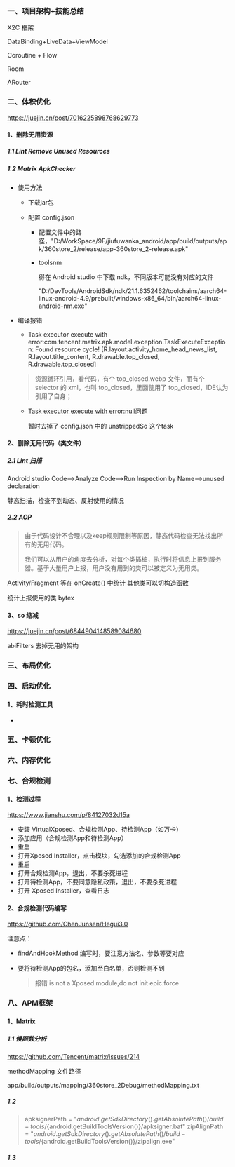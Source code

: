### 一、项目架构+技能总结

X2C 框架

DataBinding+LiveData+ViewModel

Coroutine + Flow

Room

ARouter

### 二、体积优化

https://juejin.cn/post/7016225898768629773

#### 1、删除无用资源

##### 1.1 Lint Remove Unused Resources



##### 1.2 Matrix ApkChecker

- 使用方法

  - 下载jar包

  - 配置 config.json

    - 配置文件中的路径，"D:/WorkSpace/9F/jiufuwanka_android/app/build/outputs/apk/360store_2/release/app-360store_2-release.apk"

    - toolsnm

      得在 Android studio 中下载 ndk，不同版本可能没有对应的文件

      "D:/DevTools/AndroidSdk/ndk/21.1.6352462/toolchains/aarch64-linux-android-4.9/prebuilt/windows-x86_64/bin/aarch64-linux-android-nm.exe"

- 编译报错

  -  Task executor execute with error:com.tencent.matrix.apk.model.exception.TaskExecuteException: Found resource cycle! [R.layout.activity_home_head_news_list, R.layout.title_content, R.drawable.top_closed, R.drawable.top_closed]

    > 资源循环引用，看代码，有个 top_closed.webp 文件，而有个 selector 的 xml，也叫 top_closed，里面使用了 top_closed，IDE认为引用了自身；

  - [Task executor execute with error:null问题](https://github.com/Tencent/matrix/issues/472)

    暂时去掉了 config.json 中的 unstrippedSo 这个task

    

#### 2、删除无用代码（类文件）

##### 2.1 Lint 扫描

Android studio
Code-->Analyze Code-->Run Inspection by Name-->unused declaration

静态扫描，检查不到动态、反射使用的情况

##### 2.2 AOP

> 由于代码设计不合理以及keep规则限制等原因，静态代码检查无法找出所有的无用代码。
>
> 我们可以从用户的角度去分析，对每个类插桩，执行时将信息上报到服务器。基于大量用户上报，用户没有用到的类可以被定义为无用类。

Activity/Fragment 等在 onCreate() 中统计
其他类可以切构造函数

统计上报使用的类
bytex



#### 3、so 缩减

https://juejin.cn/post/6844904148589084680

abiFilters 去掉无用的架构





### 三、布局优化



### 四、启动优化

#### 1、耗时检测工具

- 



### 五、卡顿优化



### 六、内存优化



### 七、合规检测

#### 1、检测过程

https://www.jianshu.com/p/84127032d15a

- 安装 VirtualXposed、合规检测App、待检测App（如万卡）
- 添加应用（合规检测App和待检测App）
- 重启
- 打开Xposed Installer，点击模块，勾选添加的合规检测App
- 重启
- 打开合规检测App，退出，不要杀死进程
- 打开待检测App，不要同意隐私政策，退出，不要杀死进程
- 打开 Xposed Installer，查看日志



#### 2、合规检测代码编写

https://github.com/ChenJunsen/Hegui3.0

注意点：

- findAndHookMethod 编写时，要注意方法名、参数等要对应

- 要将待检测App的包名，添加至白名单，否则检测不到

  > 报错 is not a Xposed module,do not init epic.force





### 八、APM框架

#### 1、Matrix

##### 1.1 慢函数分析

https://github.com/Tencent/matrix/issues/214



methodMapping 文件路径

app/build/outputs/mapping/360store_2Debug/methodMapping.txt







##### 1.2 

> apksignerPath = "${android.getSdkDirectory().getAbsolutePath()}/build-tools/${android.getBuildToolsVersion()}/apksigner.bat"
> zipAlignPath = "${android.getSdkDirectory().getAbsolutePath()}/build-tools/${android.getBuildToolsVersion()}/zipalign.exe"







##### 1.3 



